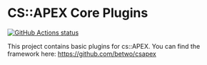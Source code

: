 # CS::APEX Core Plugins

<p align="left">
  <a href="https://github.com/betwo/csapex_core_plugins"><img alt="GitHub Actions status" src="https://github.com/betwo/csapex_core_plugins/workflows/catkin_make_isolated/badge.svg"></a>
</p>

This project contains basic plugins for cs::APEX.
You can find the framework here:
	https://github.com/betwo/csapex


